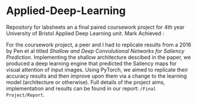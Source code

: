 # Applied-Deep-Learning

Repository for labsheets an a final paired coursework project for 4th year University of Bristol Applied Deep Learning unit. Mark Achieved : 

For the coursework project, a peer and I had to replicate results from a 2016 by Pen et al titled *Shallow and Deep Convolutional Networks for Saliency Prediction*. Implementing the shallow architecture descibed in the paper, we produced a deep learning engine that predicted the Saliency maps for visual attention of input images. Using PyTorch, we aimed to replicate their accuracy results and then improve upon them via a change to the learning model (architecture or otherwise). 
Full details of the project aims, implementation and results can be found in our report: `/Final Project/Report`.
